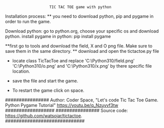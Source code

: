                         TIC TAC TOE game with python
Installation process:
** you need to download python, pip and pygame in order to run the game.

Download python: go to python.org, choose your specific os and download python.
install pygame in python: pip install pygame

**first go to tools and download the field, X and O png file. Make sure to save them in the same directory.
** download and open the tictactoe.py file
* locate class TicTacToe and replace 'C:\Python310/field.png' 'C:\Python310/o.png' and 'C:\Python310/x.png' by there specific file location.

* save the file and start the game.
  
* To restart the game click on space.


################ Author: Coder Space, "Let's code Tic Tac Toe Game. Python Pygame Tutorial" https://youtu.be/q_Nzuyvf3tw ##################
################ Source code: https://github.com/watsojar/tictactoe. #############################
